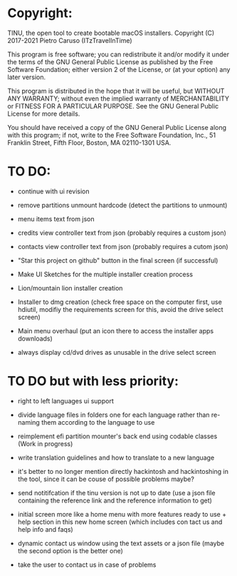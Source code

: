 # Copyright:
TINU, the open tool to create bootable macOS installers.
Copyright (C) 2017-2021 Pietro Caruso (ITzTravelInTime)

This program is free software; you can redistribute it and/or modify
it under the terms of the GNU General Public License as published by
the Free Software Foundation; either version 2 of the License, or
(at your option) any later version.

This program is distributed in the hope that it will be useful,
but WITHOUT ANY WARRANTY; without even the implied warranty of
MERCHANTABILITY or FITNESS FOR A PARTICULAR PURPOSE. See the
GNU General Public License for more details.

You should have received a copy of the GNU General Public License along
with this program; if not, write to the Free Software Foundation, Inc.,
51 Franklin Street, Fifth Floor, Boston, MA 02110-1301 USA.

# TO DO:

- continue with ui revision

- remove partitions unmount hardcode (detect the partitions to unmount)

- menu items text from json

- credits view controller text from json (probably requires a custom json)

- contacts view controller text from json (probably requires a cutom json)

- "Star this project on github" button in the final screen (if successful)

- Make UI Sketches for the multiple installer creation process

- Lion/mountain lion installer creation

- Installer to dmg creation (check free space on the computer first, use hdiutil, modifiy the requirements screen for this, avoid the drive select screen)

- Main menu overhaul (put an icon there to access the installer apps downloads)

- always display cd/dvd drives as unusable in the drive select screen 

# TO DO but with less priority:
- right to left languages ui support
- divide language files in folders one for each language rather than re-naming them according to the language to use
- reimplement efi partition mounter's back end using codable classes (Work in progress)

- write translation guidelines and how to translate to a new language

- it's better to no longer mention directly hackintosh and hackintoshing in the tool, since it can be couse of possible problems maybe?

- send notitifcation if the tinu version is not up to date (use a json file containing the reference link and the reference information to get)

- initial screen more like a home menu with more features ready to use + help section in this new home screen (which includes con tact us and help info and faqs)

- dynamic contact us window using the text assets or a json file (maybe the second option is the better one)

- take the user to contact us in case of problems

